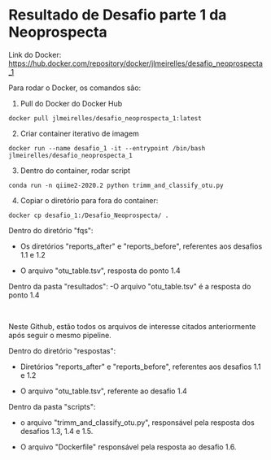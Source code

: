 # Resultado de Desafio parte 1 da Neoprospecta

Link do Docker: https://hub.docker.com/repository/docker/jlmeirelles/desafio_neoprospecta_1

<p>
Para rodar o Docker, os comandos são: 

1. Pull do Docker do Docker Hub
 ```
docker pull jlmeirelles/desafio_neoprospecta_1:latest
 ```
 
2. Criar container iterativo de imagem

 ```
docker run --name desafio_1 -it --entrypoint /bin/bash jlmeirelles/desafio_neoprospecta_1
 ```
 
3. Dentro do container, rodar script

 ```
conda run -n qiime2-2020.2 python trimm_and_classify_otu.py
 ```

4. Copiar o diretório para fora do container:

 ```
docker cp desafio_1:/Desafio_Neoprospecta/ .

 ```
Dentro do diretório "fqs":
- Os diretórios "reports_after" e "reports_before", referentes aos desafios 1.1 e 1.2 

- O arquivo "otu_table.tsv", resposta do ponto 1.4


Dentro da pasta "resultados":
-O arquivo "otu_table.tsv" é a resposta do ponto 1.4
</p>

<p>&nbsp;</p>

<p>
Neste Github, estão todos os arquivos de interesse citados anteriormente após seguir o mesmo pipeline. 
  
Dentro do diretório "respostas":
- Diretórios "reports_after" e "reports_before", referentes aos desafios 1.1 e 1.2

- O arquivo "otu_table.tsv", referente ao desafio 1.4

Dentro da pasta "scripts":

- o arquivo "trimm_and_classify_otu.py", responsável pela resposta dos desafios 1.3, 1.4 e 1.5.

- O arquivo "Dockerfile" responsável pela resposta ao desafio 1.6.
</p>

